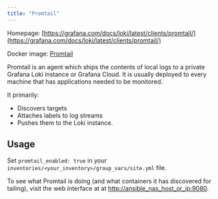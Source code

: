```yaml
---
title: "Promtail"
---
```


Homepage: [https://grafana.com/docs/loki/latest/clients/promtail/](https://grafana.com/docs/loki/latest/clients/promtail/)

Docker image: [Promtail](https://hub.docker.com/r/grafana/promtail)

Promtail is an agent which ships the contents of local logs to a private Grafana Loki instance or Grafana Cloud. It is usually deployed to every machine that has applications needed to be monitored.

It primarily:

- Discovers targets
- Attaches labels to log streams
- Pushes them to the Loki instance.

## Usage

Set `promtail_enabled: true` in your `inventories/<your_inventory>/group_vars/site.yml` file.

To see what Promtail is doing (and what containers it has discovered for tailing), visit the web interface at at [http://ansible_nas_host_or_ip:9080](http://ansible_nas_host_or_ip:9080).
